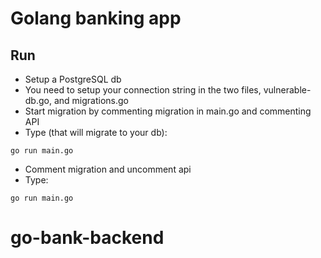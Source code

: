 # Golang banking app

## Run

- Setup a PostgreSQL db
- You need to setup your connection string in the two files, vulnerable-db.go, and migrations.go
- Start migration by commenting migration in main.go and commenting API
- Type  (that will migrate to your db):
```
go run main.go
```
- Comment migration and uncomment api
- Type:
```
go run main.go
```
# go-bank-backend
